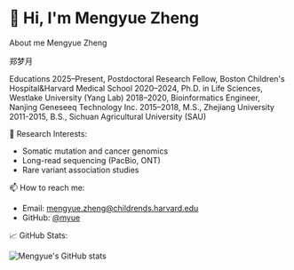 # 👋 Hi, I'm Mengyue Zheng

About me
Mengyue Zheng

郑梦月

Educations
2025–Present, Postdoctoral Research Fellow, Boston Children's Hospital&Harvard Medical School
2020–2024, Ph.D. in Life Sciences, Westlake University (Yang Lab)
2018–2020, Bioinformatics Engineer, Nanjing Geneseeq Technology Inc.
2015–2018, M.S., Zhejiang University
2011-2015, B.S., Sichuan Agricultural University (SAU)

🔬 Research Interests:
- Somatic mutation and cancer genomics
- Long-read sequencing (PacBio, ONT)
- Rare variant association studies

📫 How to reach me:
- Email: mengyue.zheng@childrends.harvard.edu
- GitHub: [@myue](https://github.com/myue)

📈 GitHub Stats:

![Mengyue's GitHub stats](https://github-readme-stats.vercel.app/api?username=myue&show_icons=true&theme=default)


